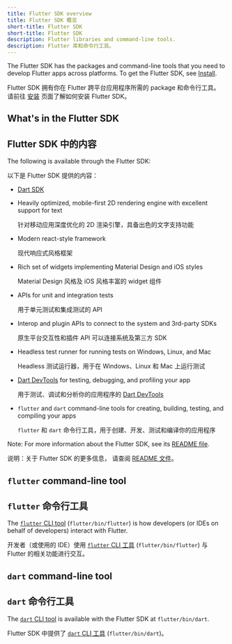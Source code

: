 ```yaml
---
title: Flutter SDK overview
title: Flutter SDK 概览
short-title: Flutter SDK
short-title: Flutter SDK
description: Flutter libraries and command-line tools.
description: Flutter 库和命令行工具。
---
```


The Flutter SDK has the packages and command-line tools that you need to develop
Flutter apps across platforms. To get the Flutter SDK, see [Install][].

Flutter SDK 拥有你在 Flutter 跨平台应用程序所需的 package 和命令行工具。
请前往 [安装][Install] 页面了解如何安装 Flutter SDK。

## What's in the Flutter SDK

## Flutter SDK 中的内容

The following is available through the Flutter SDK:

以下是 Flutter SDK 提供的内容：

* [Dart SDK][]
* Heavily optimized, mobile-first 2D rendering engine with
  excellent support for text

  针对移动应用深度优化的 2D 渲染引擎，具备出色的文字支持功能

* Modern react-style framework

  现代响应式风格框架

* Rich set of widgets implementing Material Design and iOS styles

  Material Design 风格及 iOS 风格丰富的 widget 组件

* APIs for unit and integration tests

  用于单元测试和集成测试的 API

* Interop and plugin APIs to connect to the system and 3rd-party SDKs

  原生平台交互性和插件 API 可以连接系统及第三方 SDK 

* Headless test runner for running tests on Windows, Linux, and Mac

  Headless 测试运行器，用于在 Windows、Linux 和 Mac 上运行测试

* [Dart DevTools][] for testing, debugging, and profiling your app

  用于测试、调试和分析你的应用程序的 [Dart DevTools][]

* `flutter` and `dart` command-line tools for creating, building, testing,
  and compiling your apps

  `flutter` 和 `dart` 命令行工具，用于创建、开发、测试和编译你的应用程序

Note: For more information about the Flutter SDK, see its
[README file][].

说明：关于 Flutter SDK 的更多信息，
请查阅 [README 文件][README file]。

## `flutter` command-line tool

## `flutter` 命令行工具

The [`flutter` CLI tool][] (`flutter/bin/flutter`) is how developers
(or IDEs on behalf of developers) interact with Flutter.

开发者（或使用的 IDE）使用 [`flutter` CLI 工具][`flutter` CLI tool] (`flutter/bin/flutter`)
与 Flutter 的相关功能进行交互。

## `dart` command-line tool

## `dart` 命令行工具

The [`dart` CLI tool][] is available with the Flutter SDK at `flutter/bin/dart`.

Flutter SDK 中提供了 [`dart` CLI 工具][`dart` CLI tool] (`flutter/bin/dart`)。

[Dart DevTools]: {{site.url}}/tools/devtools
[Dart SDK]: {{site.dart-site}}/tools/sdk
[`dart` CLI tool]: {{site.dart-site}}/tools/dart-tool
[`flutter` CLI tool]: {{site.url}}/reference/flutter-cli
[Install]: {{site.url}}/get-started/install
[README file]: {{site.repo.flutter}}/blob/master/README.md

